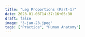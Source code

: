 ```yaml
---
title: "Leg Proportions (Part-1)"
date: 2023-01-03T14:37:16+05:30
draft: false
image: "3-jan-23.jpeg"
tags: ["Practice", "Human Anatomy"]
---
```

